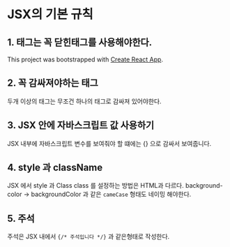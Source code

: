 # JSX의 기본 규칙

## 1. 태그는 꼭 닫힌태그를 사용해야한다.

This project was bootstrapped with [Create React App](https://github.com/facebook/create-react-app).

## 2. 꼭 감싸져야하는 태그

두개 이상의 태그는 무조건 하나의 태그로 감싸져 있어야한다.

## 3. JSX 안에 자바스크립트 값 사용하기

JSX 내부에 자바스크립트 변수를 보여줘야 할 떄에는 {} 으로 감싸서 보여줍니다.

## 4. style 과 className

JSX 에서 style 과 Class class 를 설정하는 방법은 HTML과 다르다.
background-color -> backgroundColor 과 같은 `cameCase` 형태도 네이밍 해야한다.

## 5. 주석

주석은 JSX 내에서 `{/* 주석입니다 */}` 과 같은형태로 작성한다.
